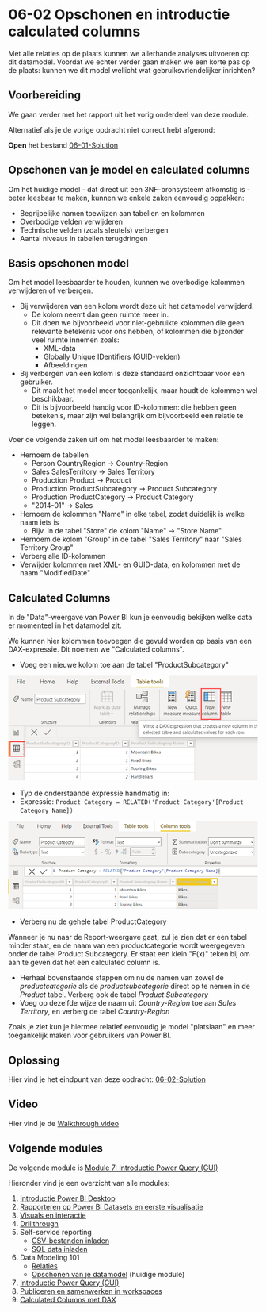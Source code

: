 # 06-02 Opschonen en introductie calculated columns

Met alle relaties op de plaats kunnen we allerhande analyses uitvoeren op dit datamodel. Voordat we echter verder gaan maken we een korte pas op de plaats: kunnen we dit model wellicht wat gebruiksvriendelijker inrichten?

## Voorbereiding

We gaan verder met het rapport uit het vorig onderdeel van deze module.

Alternatief als je de vorige opdracht niet correct hebt afgerond:

**Open** het bestand [06-01-Solution](06-01-Solution.pbix)

## Opschonen van je model en calculated columns

Om het huidige model - dat direct uit een 3NF-bronsysteem afkomstig is - beter leesbaar te maken, kunnen we enkele zaken eenvoudig oppakken:

* Begrijpelijke namen toewijzen aan tabellen en kolommen
* Overbodige velden verwijderen
* Technische velden (zoals sleutels) verbergen
* Aantal niveaus in tabellen terugdringen

## Basis opschonen model

Om het model leesbaarder te houden, kunnen we overbodige kolommen verwijderen of verbergen.

* Bij verwijderen van een kolom wordt deze uit het datamodel verwijderd.
  * De kolom neemt dan geen ruimte meer in.
  * Dit doen we bijvoorbeeld voor niet-gebruikte kolommen die geen relevante betekenis voor ons hebben, of kolommen die bijzonder veel ruimte innemen zoals:
    * XML-data
    * Globally Unique IDentifiers (GUID-velden)
    * Afbeeldingen
* Bij verbergen van een kolom is deze standaard onzichtbaar voor een gebruiker.
  * Dit maakt het model meer toegankelijk, maar houdt de kolommen wel beschikbaar.
  * Dit is bijvoorbeeld handig voor ID-kolommen: die hebben geen betekenis, maar zijn wel belangrijk om bijvoorbeeld een relatie te leggen.

Voer de volgende zaken uit om het model leesbaarder te maken:

* Hernoem de tabellen
  * Person CountryRegion -> Country-Region
  * Sales SalesTerritory -> Sales Territory
  * Production Product -> Product
  * Production ProductSubcategory -> Product Subcategory
  * Production ProductCategory -> Product Category
  * "2014-01" -> Sales
* Hernoem de kolommen "Name" in elke tabel, zodat duidelijk is welke naam iets is
  * Bijv. in de tabel "Store" de kolom "Name" -> "Store Name"
* Hernoem de kolom "Group" in de tabel "Sales Territory" naar "Sales Territory Group"
* Verberg alle ID-kolommen
* Verwijder kolommen met XML- en GUID-data, en kolommen met de naam "ModifiedDate"

## Calculated Columns

In de "Data"-weergave van Power BI kun je eenvoudig bekijken welke data er momenteel in het datamodel zit.

We kunnen hier kolommen toevoegen die gevuld worden op basis van een DAX-expressie. Dit noemen we "Calculated columns".

* Voeg een nieuwe kolom toe aan de tabel "ProductSubcategory"

![Calculated Column](img/addcalc.png)

  * Typ de onderstaande expressie handmatig in:
  * Expressie: `Product Category = RELATED('Product Category'[Product Category Name])`

![Calculated Column](img/calculatedcolumn.png)

* Verberg nu de gehele tabel ProductCategory

Wanneer je nu naar de Report-weergave gaat, zul je zien dat er een tabel minder staat, en de naam van een productcategorie wordt weergegeven onder de tabel Product Subcategory. Er staat een klein "F(x)" teken bij om aan te geven dat het een calculated column is.

* Herhaal bovenstaande stappen om nu de namen van zowel de *productcategorie* als de *productsubcategorie* direct op te nemen in de *Product* tabel. Verberg ook de tabel *Product Subcategory*
* Voeg op dezelfde wijze de naam uit *Country-Region* toe aan *Sales Territory*, en verberg de tabel *Country-Region*

Zoals je ziet kun je hiermee relatief eenvoudig je model "platslaan" en meer toegankelijk maken voor gebruikers van Power BI.

## Oplossing

Hier vind je het eindpunt van deze opdracht: [06-02-Solution](06-02-Solution.pbix)

## Video

Hier vind je de [Walkthrough video](https://vimeo.com/584747355/e3b8b0302a)

## Volgende modules

De volgende module is [Module 7: Introductie Power Query (GUI)](../07-power-query-gui/09-power-query.md)

Hieronder vind je een overzicht van alle modules:

1. [Introductie Power BI Desktop](../01-introduction/01-introduction-powerbi-desktop.md)
2. [Rapporteren op Power BI Datasets en eerste visualisatie](../02-reporting-on-dataset/02-reporting-on-dataset.md)
3. [Visuals en interactie](../03-visuals-and-interaction/03-visuals-and-interaction.md)
4. [Drillthrough](../04-drillthrough/04-drillthrough.md)
5. Self-service reporting
   * [CSV-bestanden inladen](../05-self-service-reporting/05-csv-inladen.md)
   * [SQL data inladen](../05-self-service-reporting/06-sql-inladen.md)
6. Data Modeling 101
   * [Relaties](../06-data-modeling-101/07-relaties.md)
   * [Opschonen van je datamodel](../06-data-modeling-101/08-opschonen.md) (huidige module)
7. [Introductie Power Query (GUI)](../07-power-query-gui/09-power-query.md)
8. [Publiceren en samenwerken in workspaces](../08-publishing-and-collaboration-in-workspaces/10-publishing-and-collaboration-in-workspaces.md)
9. [Calculated Columns met DAX](../09-dax/11-calc-columns.md)
